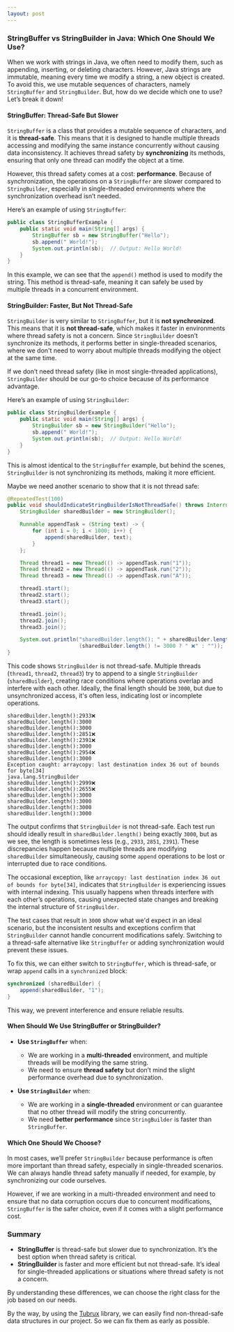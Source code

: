 ```yaml
---
layout: post
---
```


### **StringBuffer vs StringBuilder in Java: Which One Should We Use?**

When we work with strings in Java, we often need to modify them, such as appending, inserting, or deleting characters. However, Java strings are immutable, meaning every time we modify a string, a new object is created. To avoid this, we use mutable sequences of characters, namely `StringBuffer` and `StringBuilder`. But, how do we decide which one to use? Let’s break it down!

#### **StringBuffer: Thread-Safe But Slower**

`StringBuffer` is a class that provides a mutable sequence of characters, and it is **thread-safe**. This means that it is designed to handle multiple threads accessing and modifying the same instance concurrently without causing data inconsistency. It achieves thread safety by **synchronizing** its methods, ensuring that only one thread can modify the object at a time.

However, this thread safety comes at a cost: **performance**. Because of synchronization, the operations on a `StringBuffer` are slower compared to `StringBuilder`, especially in single-threaded environments where the synchronization overhead isn’t needed.

Here’s an example of using `StringBuffer`:

```java
public class StringBufferExample {
    public static void main(String[] args) {
        StringBuffer sb = new StringBuffer("Hello");
        sb.append(" World!");
        System.out.println(sb);  // Output: Hello World!
    }
}
```

In this example, we can see that the `append()` method is used to modify the string. This method is thread-safe, meaning it can safely be used by multiple threads in a concurrent environment.

#### **StringBuilder: Faster, But Not Thread-Safe**

`StringBuilder` is very similar to `StringBuffer`, but it is **not synchronized**. This means that it is **not thread-safe**, which makes it faster in environments where thread safety is not a concern. Since `StringBuilder` doesn’t synchronize its methods, it performs better in single-threaded scenarios, where we don't need to worry about multiple threads modifying the object at the same time.

If we don’t need thread safety (like in most single-threaded applications), `StringBuilder` should be our go-to choice because of its performance advantage.

Here’s an example of using `StringBuilder`:

```java
public class StringBuilderExample {
    public static void main(String[] args) {
        StringBuilder sb = new StringBuilder("Hello");
        sb.append(" World!");
        System.out.println(sb);  // Output: Hello World!
    }
}
```

This is almost identical to the `StringBuffer` example, but behind the scenes, `StringBuilder` is not synchronizing its methods, making it more efficient.

Maybe we need another scenario to show that it is not thread safe:

```Java
@RepeatedTest(100)
public void shouldIndicateStringBuilderIsNotThreadSafe() throws InterruptedException {
    StringBuilder sharedBuilder = new StringBuilder();

    Runnable appendTask = (String text) -> {
        for (int i = 0; i < 1000; i++) {
            append(sharedBuilder, text);
        }
    };

    Thread thread1 = new Thread(() -> appendTask.run("1"));
    Thread thread2 = new Thread(() -> appendTask.run("2"));
    Thread thread3 = new Thread(() -> appendTask.run("A"));

    thread1.start();
    thread2.start();
    thread3.start();

    thread1.join();
    thread2.join();
    thread3.join();

    System.out.println("sharedBuilder.length(): " + sharedBuilder.length() + 
                       (sharedBuilder.length() != 3000 ? " ❌" : ""));
}
```

This code shows `StringBuilder` is not thread-safe. Multiple threads (`thread1`, `thread2`, `thread3`) try to append to a single `StringBuilder` (`sharedBuilder`), creating race conditions where operations overlap and interfere with each other. Ideally, the final length should be `3000`, but due to unsynchronized access, it's often less, indicating lost or incomplete operations.

```plain-text
sharedBuilder.length():2933❌
sharedBuilder.length():3000
sharedBuilder.length():3000
sharedBuilder.length():2851❌
sharedBuilder.length():2391❌
sharedBuilder.length():3000
sharedBuilder.length():2954❌
sharedBuilder.length():3000
Exception caught: arraycopy: last destination index 36 out of bounds for byte[34]
java.lang.StringBuilder
sharedBuilder.length():2999❌
sharedBuilder.length():2655❌
sharedBuilder.length():3000
sharedBuilder.length():3000
sharedBuilder.length():3000
sharedBuilder.length():3000
```
The output confirms that `StringBuilder` is not thread-safe. Each test run should ideally result in `sharedBuilder.length()` being exactly `3000`, but as we see, the length is sometimes less (e.g., `2933`, `2851`, `2391`). These discrepancies happen because multiple threads are modifying `sharedBuilder` simultaneously, causing some `append` operations to be lost or interrupted due to race conditions.

The occasional exception, like `arraycopy: last destination index 36 out of bounds for byte[34]`, indicates that `StringBuilder` is experiencing issues with internal indexing. This usually happens when threads interfere with each other’s operations, causing unexpected state changes and breaking the internal structure of `StringBuilder`.

The test cases that result in `3000` show what we'd expect in an ideal scenario, but the inconsistent results and exceptions confirm that `StringBuilder` cannot handle concurrent modifications safely. Switching to a thread-safe alternative like `StringBuffer` or adding synchronization would prevent these issues.

To fix this, we can either switch to `StringBuffer`, which is thread-safe, or wrap `append` calls in a `synchronized` block:

```java
synchronized (sharedBuilder) {
    append(sharedBuilder, "1");
}
```

This way, we prevent interference and ensure reliable results.

#### **When Should We Use StringBuffer or StringBuilder?**

- **Use `StringBuffer`** when:
  - We are working in a **multi-threaded** environment, and multiple threads will be modifying the same string.
  - We need to ensure **thread safety** but don’t mind the slight performance overhead due to synchronization.

- **Use `StringBuilder`** when:
  - We are working in a **single-threaded** environment or can guarantee that no other thread will modify the string concurrently.
  - We need **better performance** since `StringBuilder` is faster than `StringBuffer`.

#### **Which One Should We Choose?**

In most cases, we’ll prefer `StringBuilder` because performance is often more important than thread safety, especially in single-threaded scenarios. We can always handle thread safety manually if needed, for example, by synchronizing our code ourselves.

However, if we are working in a multi-threaded environment and need to ensure that no data corruption occurs due to concurrent modifications, `StringBuffer` is the safer choice, even if it comes with a slight performance cost.

### **Summary**

- **StringBuffer** is thread-safe but slower due to synchronization. It’s the best option when thread safety is critical.
- **StringBuilder** is faster and more efficient but not thread-safe. It’s ideal for single-threaded applications or situations where thread safety is not a concern.

By understanding these differences, we can choose the right class for the job based on our needs. 

By the way, by using the <a href="https://tubrux.github.io/">Tubrux</a> library, we can easily find non-thread-safe data structures in our project. So we can fix them as early as possible.
